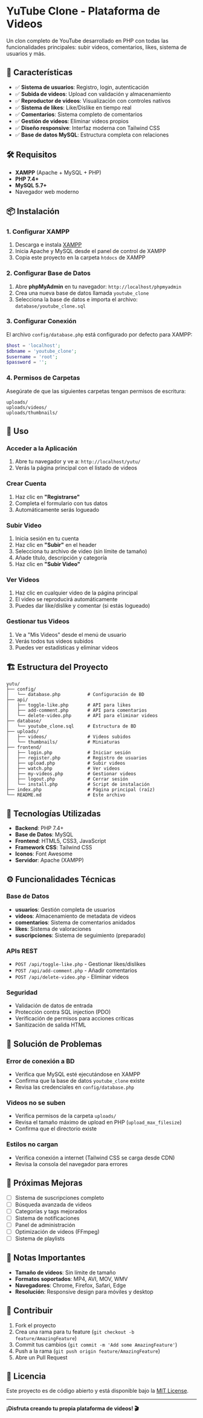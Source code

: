 # YuTube Clone - Plataforma de Videos

Un clon completo de YouTube desarrollado en PHP con todas las funcionalidades principales: subir videos, comentarios, likes, sistema de usuarios y más.

## 🚀 Características

- ✅ **Sistema de usuarios**: Registro, login, autenticación
- ✅ **Subida de videos**: Upload con validación y almacenamiento
- ✅ **Reproductor de videos**: Visualización con controles nativos
- ✅ **Sistema de likes**: Like/Dislike en tiempo real
- ✅ **Comentarios**: Sistema completo de comentarios
- ✅ **Gestión de videos**: Eliminar videos propios
- ✅ **Diseño responsive**: Interfaz moderna con Tailwind CSS
- ✅ **Base de datos MySQL**: Estructura completa con relaciones

## 🛠️ Requisitos

- **XAMPP** (Apache + MySQL + PHP)
- **PHP 7.4+**
- **MySQL 5.7+**
- Navegador web moderno

## 📦 Instalación

### 1. Configurar XAMPP

1. Descarga e instala [XAMPP](https://www.apachefriends.org/)
2. Inicia Apache y MySQL desde el panel de control de XAMPP
3. Copia este proyecto en la carpeta `htdocs` de XAMPP

### 2. Configurar Base de Datos

1. Abre **phpMyAdmin** en tu navegador: `http://localhost/phpmyadmin`
2. Crea una nueva base de datos llamada `youtube_clone`
3. Selecciona la base de datos e importa el archivo: `database/youtube_clone.sql`

### 3. Configurar Conexión

El archivo `config/database.php` está configurado por defecto para XAMPP:
```php
$host = 'localhost';
$dbname = 'youtube_clone';
$username = 'root';
$password = '';
```

### 4. Permisos de Carpetas

Asegúrate de que las siguientes carpetas tengan permisos de escritura:
```
uploads/
uploads/videos/
uploads/thumbnails/
```

## 🎯 Uso

### Acceder a la Aplicación

1. Abre tu navegador y ve a: `http://localhost/yutu/`
2. Verás la página principal con el listado de videos

### Crear Cuenta

1. Haz clic en **"Registrarse"**
2. Completa el formulario con tus datos
3. Automáticamente serás logueado

### Subir Video

1. Inicia sesión en tu cuenta
2. Haz clic en **"Subir"** en el header
3. Selecciona tu archivo de video (sin límite de tamaño)
4. Añade título, descripción y categoría
5. Haz clic en **"Subir Video"**

### Ver Videos

1. Haz clic en cualquier video de la página principal
2. El video se reproducirá automáticamente
3. Puedes dar like/dislike y comentar (si estás logueado)

### Gestionar tus Videos

1. Ve a "Mis Videos" desde el menú de usuario
2. Verás todos tus videos subidos
3. Puedes ver estadísticas y eliminar videos

## 🏗️ Estructura del Proyecto

```
yutu/
├── config/
│   └── database.php          # Configuración de BD
├── api/
│   ├── toggle-like.php       # API para likes
│   ├── add-comment.php       # API para comentarios
│   └── delete-video.php      # API para eliminar videos
├── database/
│   └── youtube_clone.sql     # Estructura de BD
├── uploads/
│   ├── videos/               # Videos subidos
│   └── thumbnails/           # Miniaturas
├── frontend/
│   ├── login.php             # Iniciar sesión
│   ├── register.php          # Registro de usuarios
│   ├── upload.php            # Subir videos
│   ├── watch.php             # Ver videos
│   ├── my-videos.php         # Gestionar videos
│   ├── logout.php            # Cerrar sesión
│   └── install.php           # Script de instalación
├── index.php                 # Página principal (raíz)
└── README.md                 # Este archivo
```

## 🎨 Tecnologías Utilizadas

- **Backend**: PHP 7.4+
- **Base de Datos**: MySQL
- **Frontend**: HTML5, CSS3, JavaScript
- **Framework CSS**: Tailwind CSS
- **Iconos**: Font Awesome
- **Servidor**: Apache (XAMPP)

## ⚙️ Funcionalidades Técnicas

### Base de Datos
- **usuarios**: Gestión completa de usuarios
- **videos**: Almacenamiento de metadata de videos
- **comentarios**: Sistema de comentarios anidados
- **likes**: Sistema de valoraciones
- **suscripciones**: Sistema de seguimiento (preparado)

### APIs REST
- `POST /api/toggle-like.php` - Gestionar likes/dislikes
- `POST /api/add-comment.php` - Añadir comentarios
- `POST /api/delete-video.php` - Eliminar videos

### Seguridad
- Validación de datos de entrada
- Protección contra SQL injection (PDO)
- Verificación de permisos para acciones críticas
- Sanitización de salida HTML

## 🐛 Solución de Problemas

### Error de conexión a BD
- Verifica que MySQL esté ejecutándose en XAMPP
- Confirma que la base de datos `youtube_clone` existe
- Revisa las credenciales en `config/database.php`

### Videos no se suben
- Verifica permisos de la carpeta `uploads/`
- Revisa el tamaño máximo de upload en PHP (`upload_max_filesize`)
- Confirma que el directorio existe

### Estilos no cargan
- Verifica conexión a internet (Tailwind CSS se carga desde CDN)
- Revisa la consola del navegador para errores

## 🔄 Próximas Mejoras

- [ ] Sistema de suscripciones completo
- [ ] Búsqueda avanzada de videos
- [ ] Categorías y tags mejorados
- [ ] Sistema de notificaciones
- [ ] Panel de administración
- [ ] Optimización de videos (FFmpeg)
- [ ] Sistema de playlists

## 📝 Notas Importantes

- **Tamaño de videos**: Sin límite de tamaño
- **Formatos soportados**: MP4, AVI, MOV, WMV
- **Navegadores**: Chrome, Firefox, Safari, Edge
- **Resolución**: Responsive design para móviles y desktop

## 🤝 Contribuir

1. Fork el proyecto
2. Crea una rama para tu feature (`git checkout -b feature/AmazingFeature`)
3. Commit tus cambios (`git commit -m 'Add some AmazingFeature'`)
4. Push a la rama (`git push origin feature/AmazingFeature`)
5. Abre un Pull Request

## 📄 Licencia

Este proyecto es de código abierto y está disponible bajo la [MIT License](LICENSE).

---

**¡Disfruta creando tu propia plataforma de videos! 🎬** 